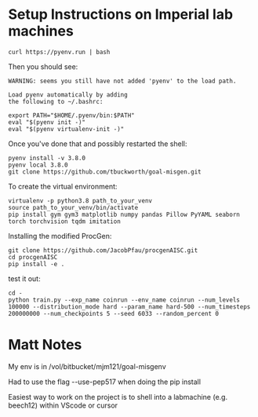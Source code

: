 # Setup Instructions on Imperial lab machines

```
curl https://pyenv.run | bash
```

Then you should see:

```
WARNING: seems you still have not added 'pyenv' to the load path.

Load pyenv automatically by adding
the following to ~/.bashrc:

export PATH="$HOME/.pyenv/bin:$PATH"
eval "$(pyenv init -)"
eval "$(pyenv virtualenv-init -)"
```
 
Once you've done that and possibly restarted the shell:

```
pyenv install -v 3.8.0
pyenv local 3.8.0
git clone https://github.com/tbuckworth/goal-misgen.git
```

To create the virtual environment:

```
virtualenv -p python3.8 path_to_your_venv
source path_to_your_venv/bin/activate
pip install gym gym3 matplotlib numpy pandas Pillow PyYAML seaborn torch torchvision tqdm imitation
```

Installing the modified ProcGen:

```
git clone https://github.com/JacobPfau/procgenAISC.git
cd procgenAISC
pip install -e .
```

test it out:

```
cd -
python train.py --exp_name coinrun --env_name coinrun --num_levels 100000 --distribution_mode hard --param_name hard-500 --num_timesteps 200000000 --num_checkpoints 5 --seed 6033 --random_percent 0
```

# Matt Notes

My env is in /vol/bitbucket/mjm121/goal-misgenv

Had to use the flag --use-pep517 when doing the pip install

Easiest way to work on the project is to shell into a labmachine (e.g. beech12) within VScode or cursor
